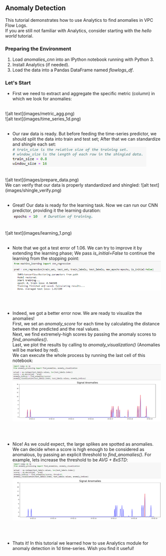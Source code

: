 ## Anomaly Detection 
This tutorial demonstrates how to use Analytics to find anomalies in VPC Flow Logs.   
If you are still not familiar with Analytics, consider starting with the *hello world* tutorial.

### Preparing the Environment
1. Load *anomalies_cnn* into an IPython notebook running with Python 3.
2. Install Analytics (if needed).
3. Load the data into a Pandas DataFrame named *flowlogs_df*.

### Let's Start
* First we need to extract and aggregate the specific metric (column) in which we look for anomalies:  
<br/>
![alt text](images/metric_agg.png)   
<br/>
![alt text](images/time_series_1d.png)  
<br/>
<br/>

* Our raw data is ready. But before feeding the time-series predictor, we should split the data into train and test set; After that we can standardize and shingle each set:
![alt text](images/split_shingle.png)  
<br/>
![alt text](images/prepare_data.png)
<br/>
We can verify that our data is properly standardized and shingled:
![alt text](images/shingle_verify.png)  
<br/>
<br/>

* Great! Our data is ready for the learning task. Now we can run our CNN predictor, providing it the learning duration:
![alt text](images/epochs.png)  
<br/>
![alt text](images/learning_1.png)  
<br/>
<br/>

* Note that we got a test error of 1.06. We can try to improve it by extending the learning phase; We pass *is_initial=False* to continue the learning from the stopping point:
![alt text](images/learning_2.png)  
<br/>
<br/>

* Indeed, we got a better error now. We are ready to visualize the anomalies!  
First, we set an *anomaly_score* for each time by calculating the distance between the predicted and the real values.   
Next, we find extremely-high scores by passing the anomaly scores to *find_anomalies()*.   
Last, we plot the results by calling to *anomaly_visualization()* (Anomalies will be marked by red).  
We can execute the whole process by running the last cell of this notebook:
![alt text](images/visualization.png)
<br/>
<br/>

* Nice! As we could expect, the large splikes are spotted as anomalies. We can decide when a score is high enough to be considered as anomalous, by passing an explicit threshold to *find_anomalies()*. For example, lets increase the threshold to be *AVG + 8xSTD*:
![alt text](images/visualization_2.png)
<br/>
<br/>

* Thats it! In this tutorial we learned how to use Analytics module for anomaly detection in 1d time-series. Wish you find it useful!
